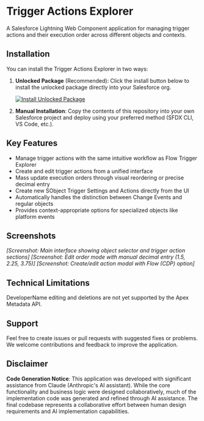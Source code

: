 # Trigger Actions Explorer

A Salesforce Lightning Web Component application for managing trigger actions and their execution order across different objects and contexts.

## Installation

You can install the Trigger Actions Explorer in two ways:

1. **Unlocked Package** (Recommended): Click the install button below to install the unlocked package directly into your Salesforce org.

   [![Install Unlocked Package](https://img.shields.io/badge/Install%20Unlocked%20Package-00A1E0?style=for-the-badge&logo=salesforce)](https://login.salesforce.com/packaging/installPackage.apexp?p0=04tXXXXXXXXXXXXXXX)

2. **Manual Installation**: Copy the contents of this repository into your own Salesforce project and deploy using your preferred method (SFDX CLI, VS Code, etc.).

## Key Features

* Manage trigger actions with the same intuitive workflow as Flow Trigger Explorer
* Create and edit trigger actions from a unified interface
* Mass update execution orders through visual reordering or precise decimal entry
* Create new SObject Trigger Settings and Actions directly from the UI
* Automatically handles the distinction between Change Events and regular objects
* Provides context-appropriate options for specialized objects like platform events

## Screenshots

*[Screenshot: Main interface showing object selector and trigger action sections]*
*[Screenshot: Edit order mode with manual decimal entry (1.5, 2.25, 3.75)]*
*[Screenshot: Create/edit action modal with Flow (CDP) option]*

## Technical Limitations

DeveloperName editing and deletions are not yet supported by the Apex Metadata API.

## Support

Feel free to create issues or pull requests with suggested fixes or problems. We welcome contributions and feedback to improve the application.

## Disclaimer

**Code Generation Notice**: This application was developed with significant assistance from Claude (Anthropic's AI assistant). While the core functionality and business logic were designed collaboratively, much of the implementation code was generated and refined through AI assistance. The final codebase represents a collaborative effort between human design requirements and AI implementation capabilities.
